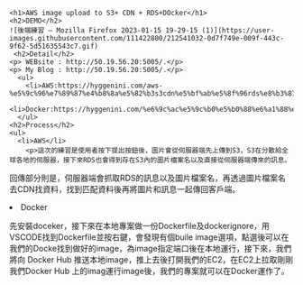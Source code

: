 
    <h1>AWS image upload to S3+ CDN + RDS+DOcker</h1>
    <h2>DEMO</h2>
    ![後端練習 — Mozilla Firefox 2023-01-15 19-29-15 (1)](https://user-images.githubusercontent.com/111422800/212541032-0d7f749e-009f-443c-9f62-5d51635543c7.gif)
     <h2>Detail</h2>
    <p> WEBsite : http://50.19.56.20:5005/.</p>
    <p> My Blog : http://50.19.56.20:5005/.</p>
      <ul>
        <li>AWS:https://hyggenini.com/aws-%e5%9c%96%e7%89%87%e4%b8%8a%e5%82%b3s3cdn%e5%bf%ab%e5%8f%96rds%e8%b3%87%e6%96%99%e5%ba%ab/</li>
        <li>Docker:https://hyggenini.com/%e6%9c%ac%e5%9c%b0%e5%b0%88%e6%a1%88%e9%80%8f%e9%81%8edocker%e5%9c%a8ec2%e9%81%8b%e8%a1%8c/</li>
      </ul>
    <h2>Process</h2>
    <ul>
      <li>AWS</li>
        <p>這次的練習是使用者按下提出按鈕後，圖片會從伺服器端先上傳到S3，S3在分散給全球各地的伺服器，接下來RDS也會得到存在S3內的圖片檔案名以及直接從伺服器端傳來的訊息。
回傳部分則是，伺服器端會抓取RDS的訊息以及圖片檔案名，再透過圖片檔案名去CDN找資料，找到匹配資料後再將圖片和訊息一起傳回客戶端。</p>
      <li>Docker</li>
        <p> 先安裝doceker，接下來在本地專案做一份Dockerfile及dockerignore，用VSCODE找到Dockerfile並按右鍵，會發現有個buile image選項，點選後可以在我們的Docke找到做好的image，為image指定端口後在本地運行，接下來，我們將向 Docker Hub 推送本地image，推上去後打開我們的EC2，在EC2上拉取剛剛我們Docker Hub 上的imag運行image後，我們的專案就可以在Docker運作了。</p>
    </ul>

